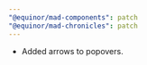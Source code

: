 ```yaml
---
"@equinor/mad-components": patch
"@equinor/mad-chronicles": patch
---
```


-   Added arrows to popovers.
